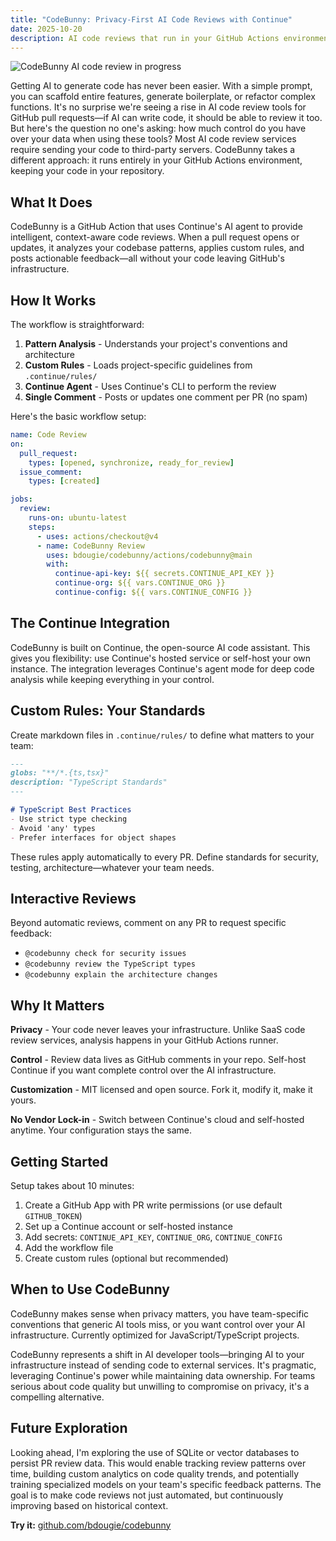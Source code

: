 ```yaml
---
title: "CodeBunny: Privacy-First AI Code Reviews with Continue"
date: 2025-10-20
description: AI code reviews that run in your GitHub Actions environment, keeping your code in your repository. Built on Continue for flexible, privacy-focused code analysis.
---
```


![CodeBunny AI code review in progress](https://res.cloudinary.com/bdougie/image/upload/v1761006218/blog/codebun_idkj3a.png)

Getting AI to generate code has never been easier. With a simple prompt, you can scaffold entire features, generate boilerplate, or refactor complex functions. It's no surprise we're seeing a rise in AI code review tools for GitHub pull requests—if AI can write code, it should be able to review it too. But here's the question no one's asking: how much control do you have over your data when using these tools? Most AI code review services require sending your code to third-party servers. CodeBunny takes a different approach: it runs entirely in your GitHub Actions environment, keeping your code in your repository.

## What It Does

CodeBunny is a GitHub Action that uses Continue's AI agent to provide intelligent, context-aware code reviews. When a pull request opens or updates, it analyzes your codebase patterns, applies custom rules, and posts actionable feedback—all without your code leaving GitHub's infrastructure.

## How It Works

The workflow is straightforward:

1. **Pattern Analysis** - Understands your project's conventions and architecture
2. **Custom Rules** - Loads project-specific guidelines from `.continue/rules/`
3. **Continue Agent** - Uses Continue's CLI to perform the review
4. **Single Comment** - Posts or updates one comment per PR (no spam)

Here's the basic workflow setup:

```yaml
name: Code Review
on:
  pull_request:
    types: [opened, synchronize, ready_for_review]
  issue_comment:
    types: [created]

jobs:
  review:
    runs-on: ubuntu-latest
    steps:
      - uses: actions/checkout@v4
      - name: CodeBunny Review
        uses: bdougie/codebunny/actions/codebunny@main
        with:
          continue-api-key: ${{ secrets.CONTINUE_API_KEY }}
          continue-org: ${{ vars.CONTINUE_ORG }}
          continue-config: ${{ vars.CONTINUE_CONFIG }}
```

## The Continue Integration

CodeBunny is built on Continue, the open-source AI code assistant. This gives you flexibility: use Continue's hosted service or self-host your own instance. The integration leverages Continue's agent mode for deep code analysis while keeping everything in your control.

## Custom Rules: Your Standards

Create markdown files in `.continue/rules/` to define what matters to your team:

```markdown
---
globs: "**/*.{ts,tsx}"
description: "TypeScript Standards"
---

# TypeScript Best Practices
- Use strict type checking
- Avoid 'any' types
- Prefer interfaces for object shapes
```

These rules apply automatically to every PR. Define standards for security, testing, architecture—whatever your team needs.

## Interactive Reviews

Beyond automatic reviews, comment on any PR to request specific feedback:

- `@codebunny check for security issues`
- `@codebunny review the TypeScript types`
- `@codebunny explain the architecture changes`

## Why It Matters

**Privacy** - Your code never leaves your infrastructure. Unlike SaaS code review services, analysis happens in your GitHub Actions runner.

**Control** - Review data lives as GitHub comments in your repo. Self-host Continue if you want complete control over the AI infrastructure.

**Customization** - MIT licensed and open source. Fork it, modify it, make it yours.

**No Vendor Lock-in** - Switch between Continue's cloud and self-hosted anytime. Your configuration stays the same.

## Getting Started

Setup takes about 10 minutes:

1. Create a GitHub App with PR write permissions (or use default `GITHUB_TOKEN`)
2. Set up a Continue account or self-hosted instance
3. Add secrets: `CONTINUE_API_KEY`, `CONTINUE_ORG`, `CONTINUE_CONFIG`
4. Add the workflow file
5. Create custom rules (optional but recommended)

## When to Use CodeBunny

CodeBunny makes sense when privacy matters, you have team-specific conventions that generic AI tools miss, or you want control over your AI infrastructure. Currently optimized for JavaScript/TypeScript projects.

CodeBunny represents a shift in AI developer tools—bringing AI to your infrastructure instead of sending code to external services. It's pragmatic, leveraging Continue's power while maintaining data ownership. For teams serious about code quality but unwilling to compromise on privacy, it's a compelling alternative.

## Future Exploration

Looking ahead, I'm exploring the use of SQLite or vector databases to persist PR review data. This would enable tracking review patterns over time, building custom analytics on code quality trends, and potentially training specialized models on your team's specific feedback patterns. The goal is to make code reviews not just automated, but continuously improving based on historical context.

**Try it:** [github.com/bdougie/codebunny](https://github.com/bdougie/codebunny)
